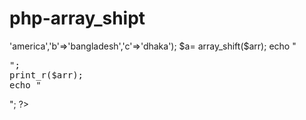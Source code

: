 # php-array_shipt
<?php
//array_shipt
$arr= array('a'=>'america','b'=>'bangladesh','c'=>'dhaka');
$a= array_shift($arr);
echo "<pre>";
print_r($arr);
echo "</pre>";
?>
